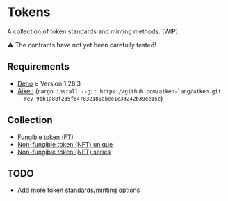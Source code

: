 # Tokens

A collection of token standards and minting methods. (WIP)

⚠️ The contracts have not yet been carefully tested!

## Requirements

- [Deno](https://deno.land/) $\ge$ Version 1.28.3
- [Aiken](https://github.com/aiken-lang/aiken.git) (`cargo install --git https://github.com/aiken-lang/aiken.git --rev 9bb1a88f235f647832180abee1c33242b39ee15c`)

## Collection

- [Fungible token (FT)](./ft/)
- [Non-fungible token (NFT) unique](./nft/unique/)
- [Non-fungible token (NFT) series](./nft/series/) 

## TODO
- Add more token standards/minting options